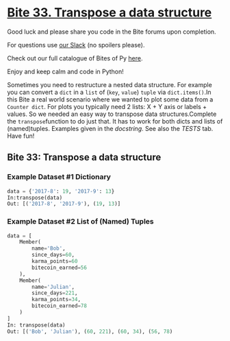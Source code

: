 # [Bite 33. Transpose a data structure](https://codechalleng.es/bites/33/)

Good luck and please share you code in the Bite forums upon completion.

For questions use [our Slack](https://pybites.slack.com/archives/C6BGDQQ3B) (no spoilers please).

Check out our full catalogue of Bites of Py [here](https://codechalleng.es/bites/catalogue).

Enjoy and keep calm and code in Python!

Sometimes you need to restructure a nested data structure. For example you can convert a `dict` in a `list` of (`key`, `value`) `tuple` via `dict.items()`.In this Bite a real world scenario where we wanted to plot some data from a `Counter dict`. For plots you typically need 2 lists: X + Y axis or labels + values. So we needed an easy way to transpose data structures.Complete the `transpose`function to do just that. It has to work for both dicts and lists of (named)tuples. Examples given in the _docstring_. See also the _TESTS_ tab. Have fun!

## Bite 33: Transpose a data structure

### Example Dataset #1 Dictionary

```Python
data = {'2017-8': 19, '2017-9': 13}
In:transpose(data)
Out: [('2017-8', '2017-9'), (19, 13)]
```

### Example Dataset #2 List of (Named) Tuples

```Python
data = [
    Member(
        name='Bob',
        since_days=60,
        karma_points=60
        bitecoin_earned=56
    ),
    Member(
        name='Julian',
        since_days=221,
        karma_points=34,
        bitecoin_earned=78
    )
]
In: transpose(data)
Out: [('Bob', 'Julian'), (60, 221), (60, 34), (56, 78)
```
